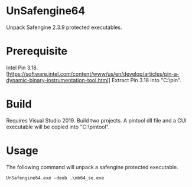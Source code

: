 # UnSafengine64
Unpack Safengine 2.3.9 protected executables. 

# Prerequisite
Intel Pin 3.18.[https://software.intel.com/content/www/us/en/develop/articles/pin-a-dynamic-binary-instrumentation-tool.html]
Extract Pin 3.18 into "C:\pin". 

# Build
Requires Visual Studio 2019. 
Build two projects. 
A pintool dll file and a CUI executable will be copied into "C:\pintool". 

# Usage 
The following command will unpack a safengine protected executable. 
```
UnSafengine64.exe -deob .\mb64_se.exe
```

